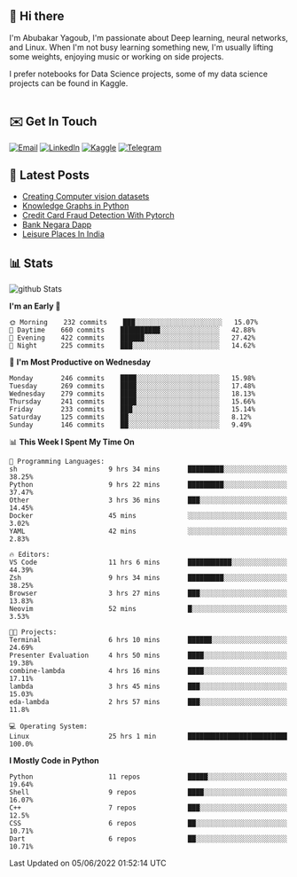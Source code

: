 ## 👋 Hi there

I'm Abubakar Yagoub, I'm passionate about Deep learning, neural networks, and
Linux. When I'm not busy learning something new, I'm usually lifting some
weights, enjoying music or working on side projects.

I prefer notebooks for Data Science projects, some of my data science projects
can be found in Kaggle. <br> <br>

## ✉️ Get In Touch

[![Email](https://img.shields.io/badge/Email-f1f1f1?style=for-the-badge&logo=gmail&logoColor=0f111a)](mailto:hi@blacksuan19.dev)
[![LinkedIn](https://img.shields.io/badge/LinkedIn-0077B5?style=for-the-badge&logo=linkedin&logoColor=white)](https://www.linkedin.com/in/blacksuan19/)
[![Kaggle](https://img.shields.io/badge/Kaggle-5acfff?style=for-the-badge&logo=kaggle&logoColor=white)](http://kaggle.com/abubakaryagob/)
[![Telegram](https://img.shields.io/badge/Telegram-2CA5E0?style=for-the-badge&logo=telegram&logoColor=white)](https://t.me/blacksuan19)

## 📩 Latest Posts

<!-- BLOG-POST-LIST:START -->
- [Creating Computer vision datasets](http://blacksuan19.dev/blog/creating-datasets/)
- [Knowledge Graphs in Python](http://blacksuan19.dev/projects/Knowledge_Graphs/)
- [Credit Card Fraud Detection With Pytorch](http://blacksuan19.dev/projects/credit-card-fraud-detection-with-pytorch/)
- [Bank Negara Dapp](http://blacksuan19.dev/projects/bank-negara/)
- [Leisure Places In India](http://blacksuan19.dev/projects/leisure-places-in-india/)
<!-- BLOG-POST-LIST:END -->

## 📊 Stats

![github Stats](https://github-readme-stats.vercel.app/api?username=blacksuan19&theme=github_dark&show_icons=true&count_private=true&custom_title=Github%20Stats&hide_border=true)

<!--START_SECTION:waka-->
**I'm an Early 🐤** 

```text
🌞 Morning    232 commits    ███░░░░░░░░░░░░░░░░░░░░░░   15.07% 
🌆 Daytime    660 commits    ██████████░░░░░░░░░░░░░░░   42.88% 
🌃 Evening    422 commits    ██████░░░░░░░░░░░░░░░░░░░   27.42% 
🌙 Night      225 commits    ███░░░░░░░░░░░░░░░░░░░░░░   14.62%

```
📅 **I'm Most Productive on Wednesday** 

```text
Monday       246 commits    ████░░░░░░░░░░░░░░░░░░░░░   15.98% 
Tuesday      269 commits    ████░░░░░░░░░░░░░░░░░░░░░   17.48% 
Wednesday    279 commits    ████░░░░░░░░░░░░░░░░░░░░░   18.13% 
Thursday     241 commits    ████░░░░░░░░░░░░░░░░░░░░░   15.66% 
Friday       233 commits    ███░░░░░░░░░░░░░░░░░░░░░░   15.14% 
Saturday     125 commits    ██░░░░░░░░░░░░░░░░░░░░░░░   8.12% 
Sunday       146 commits    ██░░░░░░░░░░░░░░░░░░░░░░░   9.49%

```


📊 **This Week I Spent My Time On** 

```text
💬 Programming Languages: 
sh                       9 hrs 34 mins       █████████░░░░░░░░░░░░░░░░   38.25% 
Python                   9 hrs 22 mins       █████████░░░░░░░░░░░░░░░░   37.47% 
Other                    3 hrs 36 mins       ███░░░░░░░░░░░░░░░░░░░░░░   14.45% 
Docker                   45 mins             ░░░░░░░░░░░░░░░░░░░░░░░░░   3.02% 
YAML                     42 mins             ░░░░░░░░░░░░░░░░░░░░░░░░░   2.83%

🔥 Editors: 
VS Code                  11 hrs 6 mins       ███████████░░░░░░░░░░░░░░   44.39% 
Zsh                      9 hrs 34 mins       █████████░░░░░░░░░░░░░░░░   38.25% 
Browser                  3 hrs 27 mins       ███░░░░░░░░░░░░░░░░░░░░░░   13.83% 
Neovim                   52 mins             █░░░░░░░░░░░░░░░░░░░░░░░░   3.53%

🐱‍💻 Projects: 
Terminal                 6 hrs 10 mins       ██████░░░░░░░░░░░░░░░░░░░   24.69% 
Presenter Evaluation     4 hrs 50 mins       ████░░░░░░░░░░░░░░░░░░░░░   19.38% 
combine-lambda           4 hrs 16 mins       ████░░░░░░░░░░░░░░░░░░░░░   17.11% 
lambda                   3 hrs 45 mins       ███░░░░░░░░░░░░░░░░░░░░░░   15.03% 
eda-lambda               2 hrs 57 mins       ███░░░░░░░░░░░░░░░░░░░░░░   11.8%

💻 Operating System: 
Linux                    25 hrs 1 min        █████████████████████████   100.0%

```

**I Mostly Code in Python** 

```text
Python                   11 repos            █████░░░░░░░░░░░░░░░░░░░░   19.64% 
Shell                    9 repos             ████░░░░░░░░░░░░░░░░░░░░░   16.07% 
C++                      7 repos             ███░░░░░░░░░░░░░░░░░░░░░░   12.5% 
CSS                      6 repos             ██░░░░░░░░░░░░░░░░░░░░░░░   10.71% 
Dart                     6 repos             ██░░░░░░░░░░░░░░░░░░░░░░░   10.71%

```



 Last Updated on 05/06/2022 01:52:14 UTC
<!--END_SECTION:waka-->
